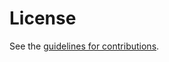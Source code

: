 # License

See the
[guidelines for contributions](https://github.com/vasilvv/webtransport/blob/master/CONTRIBUTING.md).
